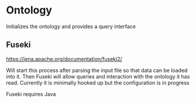 # Ontology

Initializes the ontology and provides a query interface

## Fuseki 

https://jena.apache.org/documentation/fuseki2/

Will start this process after parsing the input file so that data can be loaded into it. Then Fuseki will allow queries and interaction with the ontology it has read. Currently it is minimally hooked up but the configuration is in progress

Fuseki requires Java
